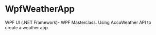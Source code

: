 # WpfWeatherApp
 WPF UI (.NET Framework)- WPF Masterclass. Using AccuWeather API to create a weather app
